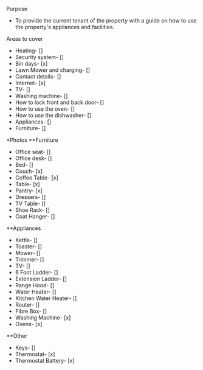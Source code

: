 Purpose

- To provide the current tenant of the property with a guide on how to use the property's appliances and facilities.

Areas to cover

- Heating- []
- Security system- []
- Bin days- [x]
- Lawn Mower and charging- []
- Contact details- []
- Internet- [x]
- TV- []
- Washing machine- []
- How to lock front and back door- []
- How to use the oven- []
- How to use the dishwasher- []
- Appliances- []
- Furniture- []

\*Photos
\*\*Furniture

- Office seat- []
- Office desk- []
- Bed- []
- Couch- [x]
- Coffee Table- [x]
- Table- [x]
- Pantry- [x]
- Dressers- []
- TV Table- []
- Shoe Rack- []
- Coat Hanger- []

\*\*Appliances

- Kettle- []
- Toaster- []
- Mower- []
- Trimmer- []
- TV- []
- 6 Foot Ladder- []
- Extension Ladder- []
- Range Hood- []
- Water Heater- []
- Kitchen Water Heater- []
- Router- []
- Fibre Box- []
- Washing Machine- [x]
- Ovens- [x]

\*\*Other

- Keys- []
- Thermostat- [x]
- Thermostat Battery- [x]
